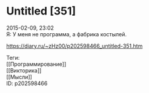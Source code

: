 Untitled [351]
===============

   
 2015-02-09, 23:02   
  Я: У меня не программа, а фабрика костылей.   
    
 <https://diary.ru/~zHz00/p202598466_untitled-351.htm>   
   
 Теги:   
 [[Программирование]]   
 [[Викторика]]   
 [[Мысли]]   
 ID: p202598466